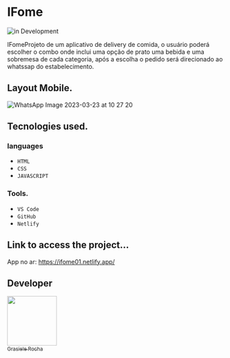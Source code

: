 # IFome
![in Development](https://img.shields.io/badge/project%20-%20Development-orange) 

IFomeProjeto de um aplicativo de delivery de comida, o usuário poderá escolher o combo onde inclui uma opção de prato uma bebida e uma sobremesa de cada categoria,  após a escolha o pedido será direcionado ao whatssap do estabelecimento.


## Layout Mobile.
![WhatsApp Image 2023-03-23 at 10 27 20](https://user-images.githubusercontent.com/104076058/227219527-aac69f2d-307d-4b64-abef-efc64f7efb44.jpeg)

## Tecnologies used.
### languages
- `HTML`
- `CSS`
- `JAVASCRIPT`

### Tools.
- `VS Code`
- `GitHub`
- `Netlify`

## Link to access the project...
App no ar: https://ifome01.netlify.app/

## Developer

[<img src="https://avatars.githubusercontent.com/u/104076058?v=4" width=115><br><sub>Grasiele Rocha</sub>](https://github.com/GrasieleRocha)
